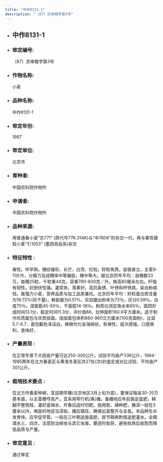 ```yaml
---
title: "中作8131-1"
description: "（87）京审粮字第3号"
---
```

* ## 中作8131-1
* ###  审定编号:  
   （87）京审粮字第3号

*  ### 作物名称:  
   小麦

*   ###  品种名称: 
    中作8131-1

*   ### 审定年份: 
    1987

*   ### 审定单位:  
    北京市

*   ### 育种者:  
    中国农科院作物所

*   ### 申请者:  
    中国农科院作物所

*   ### 品种来源:  
    用普通春小麦“京771”  (原代号77K.314K)与“中7606”的杂交一代，再与春性硬粒小麦“引1053” (墨西哥品系)杂交

*   ### 特征特性 : 
    春性。中早熟。穗纺锤形、长芒、白壳、红粒。籽粒角质。幼苗直立，主茎9-11片叶，分蘖力及成穗率中等偏低，穗中等大。据北京历年平均：亩穗数33万，每穗25粒，千粒重44克，容重790-800克／升。株高80厘米左右。杆强有韧性，抗倒伏性强。灌浆快，落黄好。高抗条锈、叶锈和杆锈病，染白粉病轻。属强力小麦，营养品质与加工品质兼优。北京历年平均：籽粒蛋白质含量为19.73%(风干基)，赖氨酸为0.51%。实验磨出粉率为72％，灰分0.59％，白度75％，湿面筋45-50％，干面筋14-18％。粉质仪测定吸水率65％，面团形成时间13.1分，稳定时间11.3分，评价值88，拉伸面积160.9平方厘米。适于制作优质面包与优质挂面。焙熔面包体积860-960立方厘米(100克面粉)，比容5.7-6.7，面包瓤色泽洁白，蜂眼均匀呈海绵状，有弹性，层次感强，口感爽利，食味好。

*   ### 产量表现 : 
    在正常年景下大田亩产量可达250-300公斤。试验平均亩产336公斤，1984-1985两年在北方春麦区与黄淮冬麦区共27处(次)的鉴定或对比试验，平均亩产301公斤。

*   ### 栽培技术要点 : 
    在北方作春麦种植，宜适期早播(北京地区3月上旬为宜)，要保证每亩30-35万基本苗，以主茎穗夺高产。宜采用窄行机(条)播。备播地应年前施足底肥，耕翻平整筑畦，灌好底墒水，开春后适时切耙，施用氮、磷种肥，播深一般在3厘米以内，墒差的地适当深些。播后镇压，确保出苗整齐与全苗。本品种生长发育快，应早促早管。一般在三叶期追施苗肥，拔节期再酌情追肥灌水。全期溉水三、四次，注意防治蚜虫与其它虫害。要适时收获，避免枯熟后收割而降低品质与产量。

*   ### 审定意见 : 
    通过审定
